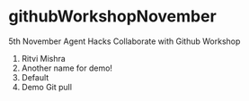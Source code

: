# githubWorkshopNovember
5th November Agent Hacks Collaborate with Github Workshop

1. Ritvi Mishra
2. Another name for demo!
3. Default
4. Demo Git pull
